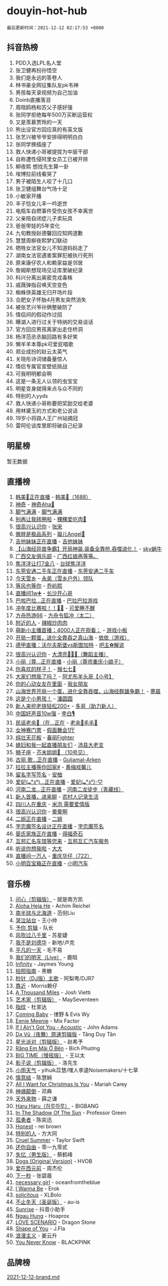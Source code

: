# douyin-hot-hub

`最后更新时间：2021-12-12 02:17:53 +0800`

## 抖音热榜

1. PDD入选LPL名人堂
1. 张卫健再扮孙悟空
1. 我们是永远的答卷人
1. 林书豪全网征集队友pk韦神
1. 男孩每天录视频为自己加油
1. Doinb直播落泪
1. 周晓鸥杨和苏父子感好强
1. 张同学拒绝每年500万买断运营权
1. 又是羡慕贾玲的一天
1. 熊出没官方回应真的有英文版
1. 张艺兴被爷爷安排得明明白白
1. 张同学换插座了
1. 救人快递小哥被提拔为中层干部
1. 自称遭性侵阿里女员工已被开除
1. 柳夜熙 想找先生算一卦
1. 埃博拉前线看哭了
1. 男子被陌生人咬了十几口
1. 张卫健组舞台气场十足
1. 小敏家开播
1. 丰子恺女儿丰一吟逝世
1. 电瓶车自燃事件受伤女孩不幸离世
1. 父亲陪自闭症儿子卖玩具
1. 爸爸带娃的5年变化
1. 九旬教授赵德馨回应知网道歉
1. 慧慧周柳夜熙梦幻联动
1. 牺牲女法官女儿不知道妈妈走了
1. 湖南女法官遇害案罪犯被执行死刑
1. 原来康仔农人和赖家益是邻居
1. 詹姆斯想现场见证库里破纪录
1. 科兴分离出奥密克戎毒株
1. 戚薇弹指召唤天空变色
1. 蜘蛛侠英雄无归开场片段
1. 合肥女子怀胎4月男友突然消失
1. 被张艺兴爷孙俩整破防了
1. 情侣间的假动作过招
1. 曝湖人进行过关于特纳的交易谈话
1. 官方回应男孩离家出走住桥洞
1. 杨洋范丞丞脑回路有多好笑
1. 懒羊羊本尊pk可爱屁唱歌
1. 郑业成扮的赵云太英气
1. 关晓彤诗词储备量惊人
1. 情侣专属官宣壁纸挑战
1. 可我明明都会啊
1. 这是一条无人认领的虫宝宝
1. 明星变身就得来点与众不同的
1. 特别的人yyds
1. 救人快递小哥称要把奖励交给老婆
1. 用林黛玉的方式和老公说话
1. 19岁小将路人王广州站摘冠
1. 雷阿伦谈库里即将破自己纪录

## 明星榜

暂无数据

## 直播榜

1. [韩美👑正在直播](https://webcast.amemv.com/webcast/reflow/7040449022644980521) - [韩美👑（1688）](https://www.iesdouyin.com/share/user/74401379334?sec_uid=MS4wLjABAAAAMhwV9INP3cG35UJqK4W9qM31kpq1ooIEGvFemtJ1Fas)
1. [神奇](https://webcast.amemv.com/webcast/reflow/7040404585038498590) - [神奇Aha🐨](https://www.iesdouyin.com/share/user/3403682244730974?sec_uid=MS4wLjABAAAA9quYYTE9HtLXRswX5QPgqnAztFgC44Ky3NzkH6WdJTlEsqVeqUdhUyXXe8DeKwgt)
1. [脚气满满](https://webcast.amemv.com/webcast/reflow/7040509538952284941) - [脚气满满](https://www.iesdouyin.com/share/user/63347214224?sec_uid=MS4wLjABAAAAihLSVAi1Vgyg5wnDCTJslqbJjH2gVPQPAvZ-ELDyHdY)
1. [别再让我转圈啦](https://webcast.amemv.com/webcast/reflow/7040450336670550799) - [稞稞爱吃肉🍖](https://www.iesdouyin.com/share/user/93198081806?sec_uid=MS4wLjABAAAA7Q0KEh2kFqZonXd7KadUq70TjW5AR1q6-vxaA75CXec)
1. [很高兴认识你](https://webcast.amemv.com/webcast/reflow/7040457793434536708) - [张宋](https://www.iesdouyin.com/share/user/3184625261755760?sec_uid=MS4wLjABAAAAsoZ5Xe3TwHxNc5BVLFDjL33thKsffzS_AnG5OLQdGylTIIrAcRHjeg4bF8mlk-vr)
1. [微胖是极品系列](https://webcast.amemv.com/webcast/reflow/7040507360577686312) - [璇儿Angel🐬](https://www.iesdouyin.com/share/user/3051834593786078?sec_uid=MS4wLjABAAAAO3PyvK3xq8PmNyfleBRSD4FWchKJvPBmSyfsEe_CkJ5zSN1iL1F_954Fqc4KZQC6)
1. [吉他妹妹正在直播](https://webcast.amemv.com/webcast/reflow/7040431465615969058) - [吉他妹妹](https://www.iesdouyin.com/share/user/106856306311?sec_uid=MS4wLjABAAAAwFTlT9IpRxGn06r1MOBYd6JbAPum9BIVi70E680TR4I)
1. [【山海经异兽争霸】开局神装.装备全靠抢.吞噬进化！](https://webcast.amemv.com/webcast/reflow/7040493671950650120) - [sky蜗牛](https://www.iesdouyin.com/share/user/54380247366?sec_uid=MS4wLjABAAAAaAS9jS1fUSnL_9lmV0X5hCgSFhKewGtEFjGUgAeSKIY)
1. [广西交友俱乐部](https://webcast.amemv.com/webcast/reflow/7040485677678463759) - [广西红娘再等等。](https://www.iesdouyin.com/share/user/4402071350545987?sec_uid=MS4wLjABAAAAk7tgYzxqL2Myt2l-ohF7WRWOTFCvKAIjZ9mlazBY_NvhLdgr_0OjbcE9mAYZJVwp)
1. [焦洋洋让打7金八](https://webcast.amemv.com/webcast/reflow/7040483484950858527) - [台球焦洋洋](https://www.iesdouyin.com/share/user/110007785593?sec_uid=MS4wLjABAAAAgOTSjXXuMbchfb-8SSUOhkAWJ0SaTaa_mprvtt2npYY)
1. [东莞安通二手车正在直播](https://webcast.amemv.com/webcast/reflow/7040493186212514600) - [东莞安通二手车](https://www.iesdouyin.com/share/user/739320568492781?sec_uid=MS4wLjABAAAA_7FZ-SHYDFwAPfbGcVvgCGu1K2O9xR2_G-BGPB8Sn3M)
1. [今天雪乡](https://webcast.amemv.com/webcast/reflow/7040501639454657295) - [永弟（雪乡户外）领队](https://www.iesdouyin.com/share/user/12891575417?sec_uid=MS4wLjABAAAAV0Ib2SMw_HzIbjAZ7Rdyv-EHp7sH1lQVc-YqKxM8LT8)
1. [等风也等你](https://webcast.amemv.com/webcast/reflow/7040490443850795788) - [乔屿熙](https://www.iesdouyin.com/share/user/57365842065?sec_uid=MS4wLjABAAAABv5yY8ru4o3grwAWv4NoT96tZz6PPBs7ulcC23IWkR4)
1. [直播间1w➕](https://webcast.amemv.com/webcast/reflow/7040490455783770893) - [长沙开心哥](https://www.iesdouyin.com/share/user/94644959986?sec_uid=MS4wLjABAAAAMI4hF8bMGPJq8-O8x8ycscFQ7xtJnOsE1sAf4eSLt_U)
1. [巴啦巴拉...正在直播](https://webcast.amemv.com/webcast/reflow/7037986138145000228) - [巴拉巴拉游戏](https://www.iesdouyin.com/share/user/2933131207250763?sec_uid=MS4wLjABAAAAZBUmi_KekVwcdHDC6qGqB-T8hSYDQrcgPBFkHuKrruBiARwTic4Zxdc5TK6l9aSL)
1. [冲年度比赛啦！！🐛🐛](https://webcast.amemv.com/webcast/reflow/7040493962872130342) - [可爱睡不醒](https://www.iesdouyin.com/share/user/95549114288?sec_uid=MS4wLjABAAAAimHorlhXL62bPGpigDmU6Z1VuD-STszp2cDqbkuHq1E)
1. [方舟热游66](https://webcast.amemv.com/webcast/reflow/7040468092207647502) - [方舟令狐冲（太二）](https://www.iesdouyin.com/share/user/3478445119767512?sec_uid=MS4wLjABAAAAaxoJdqP0UK_vkflu9_WKWK4o1F8yWhtHE27NteAn5FxWl8hYNp4EIQ_vjasTWmWP)
1. [附近的人](https://webcast.amemv.com/webcast/reflow/7040502641176169257) - [辣椒炒肉肉](https://www.iesdouyin.com/share/user/2085094118392115?sec_uid=MS4wLjABAAAAwLPjxaSDvpxjrpbPEhTxVpvxLllYmHR1UF_U4d3SF5b5g2Zwu_PQ_I7ZsV9OoxKl)
1. [萌新小主播首播；4000人正在观看；](https://webcast.amemv.com/webcast/reflow/7039139808681151240) - [游戏小板](https://www.iesdouyin.com/share/user/107657909754?sec_uid=MS4wLjABAAAAa3KyzdcLZ50C8dw8qLqbp63AoTHxDfeSzQbPXBOLwJM)
1. [开局一颗蛋，进化全靠吞之真山海](https://webcast.amemv.com/webcast/reflow/7040490910005922573) - [依依（游戏）](https://www.iesdouyin.com/share/user/157942454959293?sec_uid=MS4wLjABAAAAkXBg67oq7reIM3sbhsAnP5zdxp_39_0LoFhEbzwcjxg)
1. [德甲直播：沃尔夫斯堡vs斯图加特](https://webcast.amemv.com/webcast/reflow/7040493432774626061) - [吧主⚽️解说](https://www.iesdouyin.com/share/user/96094619298?sec_uid=MS4wLjABAAAAte1f0s5-Hke3Bpv4zBp3pR59K-oB0Dc6zF2FUWaCW9M)
1. [很高兴认识你](https://webcast.amemv.com/webcast/reflow/7040503917129616161) - [大漂亮💋💄👠（舞蹈主播）](https://www.iesdouyin.com/share/user/3491655356295709?sec_uid=MS4wLjABAAAAaz6gkfvqwo8o7c6YpY8fwrVRYm_Skhm0tAqIaREkmaIFMi1tZhoB4QrShLWoPEts)
1. [小丽（尊...正在直播](https://webcast.amemv.com/webcast/reflow/7040465633309379328) - [小丽（尊师重庆小娘子）](https://www.iesdouyin.com/share/user/4310557762257428?sec_uid=MS4wLjABAAAADmQnk9Fl2ZCFzc9FKCfVQhJvDZ6hnShuLQrlvA6jQscy8KypKyFHdPmaanK7XcEv)
1. [你喜欢的样子！](https://webcast.amemv.com/webcast/reflow/7040463323862731552) - [猴七七🐒](https://www.iesdouyin.com/share/user/2994720679140340?sec_uid=MS4wLjABAAAAFVBj-JOzTXQXDIAbeDpVVh7d64jjt-9LB8JoUs9kb6oUNF0vcdGUof0CzZpJ-BTb)
1. [大家们想我了吗？](https://webcast.amemv.com/webcast/reflow/7040502999118056203) - [阿尤布羊头哥【小号】](https://www.iesdouyin.com/share/user/75350939752?sec_uid=MS4wLjABAAAAPYqrLjNjUgeR8udm8L2PjrBv4l8hcML869gWF2yg0I0)
1. [你的心动女友在里面](https://webcast.amemv.com/webcast/reflow/7040494359984278308) - [我女朋友](https://www.iesdouyin.com/share/user/71604677374?sec_uid=MS4wLjABAAAAPhIWVQcNR5Emd0NRJ0_vEr4CUgKydh1EzFrWbFZ4zsI)
1. [山海世界开局一个蛋，进化全靠吞噬，山海经群雄争霸！](https://webcast.amemv.com/webcast/reflow/7040501790777232158) - [寒晨](https://www.iesdouyin.com/share/user/104237998036?sec_uid=MS4wLjABAAAAFBtWzEya8Hn7EANCRgwreS6LFJWJZuhbFdT8-4TJ0eE)
1. [这是个小男孩！](https://webcast.amemv.com/webcast/reflow/7040461172570721035) - [潘圆圆](https://www.iesdouyin.com/share/user/4160968516708979?sec_uid=MS4wLjABAAAAVXJRDZQo4Z_oJuP41oj9kBn3Wbtlm_G_X_k3Rh3AGWRUmxBl3LriZYcOftHPppDd)
1. [新人来挖老铁轻松200+](https://webcast.amemv.com/webcast/reflow/7040504564340116257) - [多哥（助力新人）](https://www.iesdouyin.com/share/user/93185074625?sec_uid=MS4wLjABAAAAJ-P4_LcgSjkUNfNP0V5LfPUg8EVR49Q91lkzlbws7Y4)
1. [中国好声音10w强](https://webcast.amemv.com/webcast/reflow/7040482227137923881) - [李白🎙️](https://www.iesdouyin.com/share/user/1451782520447968?sec_uid=MS4wLjABAAAAzacBrKT5TO2qeRTC2WkQ-DOyZSULPaVSjzVLQL12tngHmkPHegCLPT7ktyng-dsq)
1. [民谣老余🎸（在…正在](https://webcast.amemv.com/webcast/reflow/7040460503222586153) - [老余🎸毛毛🐶](https://www.iesdouyin.com/share/user/2119503316527104?sec_uid=MS4wLjABAAAAbYBT59Bdkc79JhQEFZl-gVsoSf9j31el9t59uXgZ2zMVWRaymwkvWuETTzYJcpw2)
1. [女神赛门票](https://webcast.amemv.com/webcast/reflow/7040478098160241448) - [假面舞会1厅](https://www.iesdouyin.com/share/user/102252649552?sec_uid=MS4wLjABAAAAc9N53EYULj-3Atpe2PbTvO523zV0tZJmfv2j4od1lFk)
1. [纯壮天花板](https://webcast.amemv.com/webcast/reflow/7040502348753472290) - [春丽Fighter](https://www.iesdouyin.com/share/user/2401784249986647?sec_uid=MS4wLjABAAAAj7RJqnGSu0TlEXXFbxh_gxWpofjbFSnaJvpNDBxLiuZNYs2ZFQlC_bH9YQLCQSE3)
1. [媳妇和我一起直播朋友们](https://webcast.amemv.com/webcast/reflow/7040503168081398561) - [沛县大老支](https://www.iesdouyin.com/share/user/99174896587?sec_uid=MS4wLjABAAAAFMuaBgBC6abT564bQFtZcqnZ_7DFERvebPI8rbpTkgs)
1. [狮子座](https://webcast.amemv.com/webcast/reflow/7040499766987426564) - [芥末姐姐💃 （10号见）](https://www.iesdouyin.com/share/user/4388891218160687?sec_uid=MS4wLjABAAAA6BJWs4e5Nd9a9FJh-cTyE3q4VivjbB-kaPgcE8k2jUBG3LTPz4sSrgb2AP2ZggpS)
1. [古丽 歌...正在直播](https://webcast.amemv.com/webcast/reflow/7040505152880659234) - [Guljamal-Arken](https://www.iesdouyin.com/share/user/109021864681?sec_uid=MS4wLjABAAAAcZslaafPuFgARQuPOwjkrpCSJ5BIUcEwHQvfsJNvBCM)
1. [拉拉主播等你回家#](https://webcast.amemv.com/webcast/reflow/7040417604095871751) - [黄梅戏馨儿](https://www.iesdouyin.com/share/user/73764351910?sec_uid=MS4wLjABAAAARVz3dEIHJrNE-adkFQMjQw7vLlXClPw3YtaQ9aS2hqc)
1. [留名字写签名](https://webcast.amemv.com/webcast/reflow/7040484491244112655) - [安柚](https://www.iesdouyin.com/share/user/2093923962731363?sec_uid=MS4wLjABAAAAumcrR8LT1BVduqhz2fEC8QZshtWhdzXdou724-vqr2PyY0FeblK8TvAeVNZhcS03)
1. [爱妃(⑉°з°)…正在直播](https://webcast.amemv.com/webcast/reflow/7040495338855123747) - [爱妃(⑉°з°)-♡](https://www.iesdouyin.com/share/user/985638696923708?sec_uid=MS4wLjABAAAAnEIdi4r0iZmswLJ5CqeWh66rdlsjKm7XCtrE8n2zDHY)
1. [河南二龙...正在直播](https://webcast.amemv.com/webcast/reflow/7040505746764663559) - [河南二龙徒步（青藏线）](https://www.iesdouyin.com/share/user/739339646021320?sec_uid=MS4wLjABAAAAGqaFm9eBXiA6CmyLbeBuXtBbCh5RJ3s-oIYZMkqJMmI)
1. [新人首播，进来聊](https://webcast.amemv.com/webcast/reflow/7040502615595043588) - [农村人记录生活](https://www.iesdouyin.com/share/user/83621254596?sec_uid=MS4wLjABAAAAxaYx7y0emwWSMOCJQAw64n2IOn-ob2mMBtUCqO_wqFc)
1. [四川人在重庆](https://webcast.amemv.com/webcast/reflow/7040482669506857761) - [米泡 需要爱情版](https://www.iesdouyin.com/share/user/276674208601876?sec_uid=MS4wLjABAAAABFf1_vp-HBIwuo8jI__zFxjmbbovk1E7hrmi6XvvpzU)
1. [很高兴认识你](https://webcast.amemv.com/webcast/reflow/7040508303511767815) - [晕晕啊](https://www.iesdouyin.com/share/user/4226178693740524?sec_uid=MS4wLjABAAAAOxR-Iy2I5Xo-RXGYaY7TDL9e94PKIvxqcfyQhYOZzG9cnT1dE_jx21psLFuHeevR)
1. [二姐正在直播](https://webcast.amemv.com/webcast/reflow/7040475557527702280) - [二姐](https://www.iesdouyin.com/share/user/3510077978838078?sec_uid=MS4wLjABAAAA2ZYzNJEwX8uG8xUzZQutPjJ9Y8dPovLT6gqmYCI1ytbDfHbRx4anh8WypgCCp0WE)
1. [字恋魔签名设计正在直播](https://webcast.amemv.com/webcast/reflow/7040501287485508360) - [字恋魔签名](https://www.iesdouyin.com/share/user/3737984690844488?sec_uid=MS4wLjABAAAAXQFoXVBIvjrnpBiXa82vRwglu24v9-IiVRy7KXCKBFnCy_hZu4rPHgGRo5rdgziB)
1. [晏氏家族正在直播](https://webcast.amemv.com/webcast/reflow/7040452087888562947) - [得福奇石](https://www.iesdouyin.com/share/user/66601441053?sec_uid=MS4wLjABAAAA9J2bQHghv5uhfNfU7rquBPEV-LlzLST8nFxAMSxRT1Y)
1. [互邦汇名车馆等您来](https://webcast.amemv.com/webcast/reflow/7040492629934557990) - [互邦互汇汽车服务](https://www.iesdouyin.com/share/user/3570869019879611?sec_uid=MS4wLjABAAAAbJNuN5Z15xtxUeLUZF3niYZGVaUMpYmZ4Zmw2o0oam8yjELErWTuF0TRcNs-p-u6)
1. [听说你想我啦](https://webcast.amemv.com/webcast/reflow/7040475035085130528) - [大大](https://www.iesdouyin.com/share/user/93590503842?sec_uid=MS4wLjABAAAAUqEeq3hJfOcrqWB6TQyEQg5ZYMO-eodpTyKdVpmEOMM)
1. [直播间一万人](https://webcast.amemv.com/webcast/reflow/7040479242664413989) - [重庆华仔（722）](https://www.iesdouyin.com/share/user/3668393314755085?sec_uid=MS4wLjABAAAAhJCnnB3dSi-NIU_uqz-637YD4Y-yhdkEQpaR-KVc-0t2cldPmSCG6SAYoHYweeJA)
1. [小明百宝箱正在直播](https://webcast.amemv.com/webcast/reflow/7040490226808064800) - [小明汽车](https://www.iesdouyin.com/share/user/1116740165575655?sec_uid=MS4wLjABAAAAhHH-c_lPkEXxdJo3MwMC9ucFNY3kRFgA5085hQeJJozQvpmV3RDHYzrC0wlQwhB9)

## 音乐榜

1. [问心（剪辑版）](https://sf6-cdn-tos.douyinstatic.com/obj/tos-cn-ve-2774/2d8f35de85334f56ae2353f8daef63d2) - 就是南方凯
1. [Aloha Heja He](https://sf3-cdn-tos.douyinstatic.com/obj/tos-cn-ve-2774/59a06c12650341f8b6e82b97c7a20b90) - Achim Reichel
1. [南半球与北海道](https://sf6-cdn-tos.douyinstatic.com/obj/tos-cn-ve-2774/0d1a6b330cf84ad39b8cf600a2849fbc) - 范倪Liu
1. [哭泣站台]() - 王小帅
1. [予你 剪辑](https://sf6-cdn-tos.douyinstatic.com/obj/tos-cn-ve-2774/81338df63fc64aa5a879e0eca063afc8) - 队长
1. [风吹过八千里](https://sf6-cdn-tos.douyinstatic.com/obj/tos-cn-ve-2774/a1a6ff5c96de4f13890fedc3fd6d4c76) - 苏星婕
1. [我不是刘德华]() - 新地/卢克
1. [平凡的一天]() - 毛不易
1. [我们的明天（Live）](https://sf6-cdn-tos.douyinstatic.com/obj/tos-cn-ve-2774/50b758549f904df7a2963c5be52535af) - 鹿晗
1. [Infinity](https://sf6-cdn-tos.douyinstatic.com/obj/tos-cn-ve-2774/7861e9af59e04a7aa61cb096ab7a5652) - Jaymes Young
1. [拍照指南]() - 黑糖
1. [秒针（DJ版）主歌](https://sf6-cdn-tos.douyinstatic.com/obj/tos-cn-ve-2774/19fee1960e4a408c9039a80d27e58189) - 阿梨粤/DJR7
1. [靠近]() - Morris赖仔
1. [A Thousand Miles]() - Josh Vietti
1. [艺术家（剪辑版）](https://sf3-cdn-tos.douyinstatic.com/obj/tos-cn-ve-2774/afc2f416a1004398942e225bff8d44fb) - MaySeventeen
1. [指纹](https://sf3-cdn-tos.douyinstatic.com/obj/tos-cn-ve-2774/3b53eb1e5db241b6849e56104809dd2c) - 杜宣达
1. [Coming Baby](https://sf6-cdn-tos.douyinstatic.com/obj/tos-cn-ve-2774/f02fe2dbebf642a6ba6faa6c3b9853ad) - 律野 & Evis Wy
1. [Eenie Meenie](https://sf6-cdn-tos.douyinstatic.com/obj/tos-cn-ve-2774/41086f9587e44036823d9782d42be7e2) - Mix Factor
1. [If I Ain't Got You - Acoustic](https://sf6-cdn-tos.douyinstatic.com/obj/tos-cn-ve-2774/30b9229284e54f27b3d877b2e4a2f7f3) - John Adams
1. [Dạ Vũ（夜舞）原速剪辑版](https://sf3-cdn-tos.douyinstatic.com/obj/tos-cn-ve-2774/95dc029a0dfd4865bbe861993fb97adf) - Tăng Duy Tân
1. [星光派对（剪辑版）]() - 赵希予
1. [Rằng Em Mãi Ở Bên](https://sf3-cdn-tos.douyinstatic.com/obj/tos-cn-ve-2774/59a03192db1b4d9486f28a1b04e9abeb) - Bích Phương
1. [BIG TIME（慢摇版）]() - 王以太
1. [影子说（剪辑版）]() - 洛先生
1. [小雨天气]() - yihuik苡慧/嘿人李逵Noisemakers/十七草
1. [情意结](https://sf6-cdn-tos.douyinstatic.com/obj/tos-cn-ve-2774/642038f85e2944ab84ac01d460d13682) - 陈慧娴
1. [All I Want for Christmas Is You](https://sf6-cdn-tos.douyinstatic.com/obj/tos-cn-ve-2774/a6e8364f27b14b3a84dfe9cabbfcff0e) - Mariah Carey
1. [神魂颠倒](https://sf3-cdn-tos.douyinstatic.com/obj/tos-cn-ve-2774/35bf9a0f55b140cbad2ef9c9fd1c355a) - 邓典
1. [天外来物]() - 薛之谦
1. [Haru Haru（하루하루）](https://sf3-cdn-tos.douyinstatic.com/obj/tos-cn-ve-2774/940c04aa98154ee7bdbaaa2ad9f28aec) - BIGBANG
1. [In The Shadow Of The Sun]() - Professor Green
1. [孤勇者]() - 陈奕迅
1. [Honest](https://sf3-cdn-tos.douyinstatic.com/obj/tos-cn-ve-2774/1eb1b51d47e845aa8af3f97d0179a8e6) - rei brown
1. [特别的人]() - 方大同
1. [Cruel Summer](https://sf6-cdn-tos.douyinstatic.com/obj/tos-cn-ve-2774/b35ad770e6d4495abefaa493fa46b555) - Taylor Swift
1. [还你自由]() - 零一九零贰
1. [失忆（男生版）](https://sf3-cdn-tos.douyinstatic.com/obj/tos-cn-ve-2774/886488823e4d448e9cefef2df680d397) - 蔡鹤峰
1. [Dogs (Original Version)](https://sf3-cdn-tos.douyinstatic.com/obj/tos-cn-ve-2774/d3679b1ec20f48cb8b38eb5445299b38) - HVOB
1. [爱在西元前]() - 周杰伦
1. [下一秒](https://sf3-cdn-tos.douyinstatic.com/obj/tos-cn-ve-2774/16eedda97153423db2501ff6373be86a) - 张碧晨
1. [necessary girl](https://sf6-cdn-tos.douyinstatic.com/obj/tos-cn-ve-2774/357e1cc9d4564b0db7f589d498e98d2d) - oceanfromtheblue
1. [I Wanna Be](https://sf6-cdn-tos.douyinstatic.com/obj/tos-cn-ve-2774/8ddf406dac164d6798847f32de9e52e9) - Erok
1. [solicitous]() - XLBolo
1. [不止冬天（圣诞版）]() - au-is
1. [Sunrise](https://sf6-cdn-tos.douyinstatic.com/obj/tos-cn-ve-2774/bb0b72d46f474ff090de9a6bbf33b8bf) - 抖音小助手
1. [Ngau Hung](https://sf6-cdn-tos.douyinstatic.com/obj/tos-cn-ve-2774/fe5b05b2ffb64697a7fa68eaa202c953) - Hoaprox
1. [LOVE SCENARIO](https://sf3-cdn-tos.douyinstatic.com/obj/tos-cn-ve-2774/25822197988c41c3b476d82741550f52) - Dragon Stone
1. [Shape of You](https://sf6-cdn-tos.douyinstatic.com/obj/tos-cn-ve-2774/af2950a1d5e34ad18f7c2cb23bc46e19) - J.Fla
1. [浪漫主义]() - 姜云升
1. [You Never Know](https://sf6-cdn-tos.douyinstatic.com/obj/tos-cn-ve-2774/93ea07db32c04cdb818583f2df1e50bd) - BLACKPINK

## 品牌榜

[2021-12-12-brand.md](2021-12-12-brand.md)
